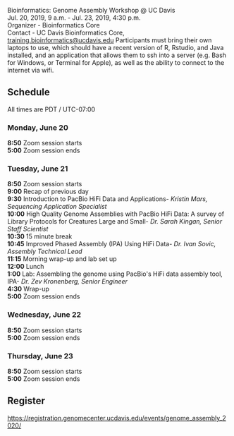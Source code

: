 Bioinformatics: Genome Assembly Workshop @ UC Davis  
Jul. 20, 2019, 9 a.m. - Jul. 23, 2019, 4:30 p.m.  
Organizer - Bioinformatics Core  
Contact - UC Davis Bioinformatics Core, training.bioinformatics@ucdavis.edu
Participants must bring their own laptops to use, which should have a recent version of R, Rstudio, and Java installed, and an application that allows them to ssh into a server (e.g. Bash for Windows, or Terminal for Apple), as well as the ability to connect to the internet via wifi.

## Schedule

All times are PDT / UTC-07:00

### Monday, June 20

**8:50** Zoom session starts  
**5:00** Zoom session ends  

### Tuesday, June 21

**8:50** Zoom session starts  
**9:00** Recap of previous day  
**9:30** Introduction to PacBio HiFi Data and Applications- *Kristin Mars, Sequencing Application Specialist*  
**10:00** High Quality Genome Assemblies with PacBio HiFi Data: A survey of Library Protocols for Creatures Large and Small- *Dr. Sarah Kingan, Senior Staff Scientist*  
**10:30** 15 minute break  
**10:45** Improved Phased Assembly (IPA) Using HiFi Data- *Dr. Ivan Sovic, Assembly Technical Lead*  
**11:15** Morning wrap-up and lab set up  
**12:00** Lunch  
**1:00** Lab: Assembling the genome using PacBio's HiFi data assembly tool, IPA- *Dr. Zev Kronenberg, Senior Engineer*  
**4:30** Wrap-up  
**5:00** Zoom session ends  

### Wednesday, June 22

**8:50** Zoom session starts  
**5:00** Zoom session ends  

### Thursday, June 23

**8:50** Zoom session starts  
**5:00** Zoom session ends  

## Register

https://registration.genomecenter.ucdavis.edu/events/genome_assembly_2020/
